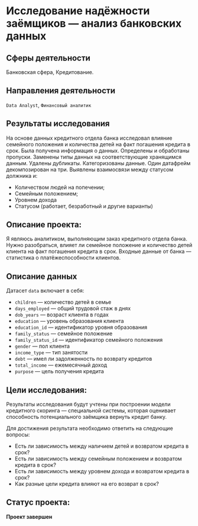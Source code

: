 # Исследование надёжности заёмщиков — анализ банковских данных
## Сферы деятельности
Банковская сфера, Кредитование.
## Направления деятельности
`Data Analyst`, `Финансовый аналитик`
## Результаты исследования
На основе данных кредитного отдела банка исследовал влияние семейного положения и
количества детей на факт погашения кредита в срок. Была получена информация о данных. Определены и обработаны пропуски. Заменены типы данных на соответствующие хранящимся данным.
Удалены дубликаты. Категоризованы данные. Один датафрейм декомпозирован на три.
Выявлены взаимосвязи между статусом должника и:
- Количеством людей на попечении;
- Семейным положением;
- Уровнем дохода
- Статусом (работает, безработный и другие варианты)


## Описание проекта:
Я являюсь аналитиком, выполняющим заказ кредитного отдела банка.  Нужно разобраться, влияет ли семейное положение и количество детей клиента на факт погашения кредита в срок. Входные данные от банка — статистика о платёжеспособности клиентов.


## Описание данных

 Датасет `data`  включает в себя:

- `children` — количество детей в семье
- `days_employed` — общий трудовой стаж в днях
- `dob_years` — возраст клиента в годах
- `education` — уровень образования клиента
- `education_id` — идентификатор уровня образования
- `family_status` — семейное положение
- `family_status_id` — идентификатор семейного положения
- `gender` — пол клиента
- `income_type` — тип занятости
- `debt` — имел ли задолженность по возврату кредитов
- `total_income` — ежемесячный доход
- `purpose` — цель получения кредита

## Цели исследования: 

Результаты исследования будут учтены при построении модели кредитного скоринга — специальной системы, которая оценивает способность потенциального заёмщика вернуть кредит банку.

Для достижения результата необходимо ответить на следующие вопросы:
- Есть ли зависимость между наличием детей и возвратом кредита в срок?
- Есть ли зависимость между семейным положением и возвратом кредита в срок?
- Есть ли зависимость между уровнем дохода и возвратом кредита в срок?
- Как разные цели кредита влияют на его возврат в срок?

## Статус проекта:
**Проект завершен**
